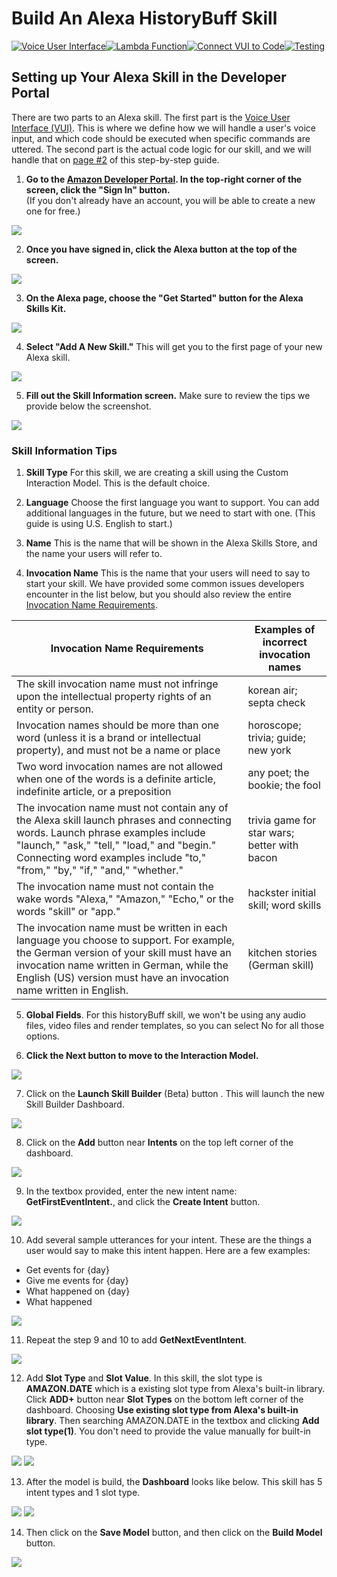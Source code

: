 # Build An Alexa HistoryBuff Skill
[![Voice User Interface](https://m.media-amazon.com/images/G/01/mobile-apps/dex/alexa/alexa-skills-kit/tutorials/navigation/1-on._TTH_.png)](1-voice-user-interface.md)[![Lambda Function](https://m.media-amazon.com/images/G/01/mobile-apps/dex/alexa/alexa-skills-kit/tutorials/navigation/2-off._TTH_.png)](2-lambda-function.md)[![Connect VUI to Code](https://m.media-amazon.com/images/G/01/mobile-apps/dex/alexa/alexa-skills-kit/tutorials/navigation/3-off._TTH_.png)](3-connect-vui-to-code.md)[![Testing](https://m.media-amazon.com/images/G/01/mobile-apps/dex/alexa/alexa-skills-kit/tutorials/navigation/4-off._TTH_.png)](4-testing.md)

## Setting up Your Alexa Skill in the Developer Portal

There are two parts to an Alexa skill.  The first part is the [Voice User Interface (VUI)](https://developer.amazon.com/public/solutions/alexa/alexa-skills-kit/docs/defining-the-voice-interface).  This is where we define how we will handle a user's voice input, and which code should be executed when specific commands are uttered.  The second part is the actual code logic for our skill, and we will handle that on [page #2](2-lambda-function.md) of this step-by-step guide.

1.  **Go to the [Amazon Developer Portal](http://developer.amazon.com).  In the top-right corner of the screen, click the "Sign In" button.** </br>(If you don't already have an account, you will be able to create a new one for free.)

<a href="http://developer.amazon.com" target="_new"><img src="https://m.media-amazon.com/images/G/01/mobile-apps/dex/alexa/alexa-skills-kit/tutorials/general/1-1-developer-portal._TTH_.png" /></a>

2.  **Once you have signed in, click the Alexa button at the top of the screen.**

<a href="https://developer.amazon.com/edw/home.html#/" target="_new"><img src="https://m.media-amazon.com/images/G/01/mobile-apps/dex/alexa/alexa-skills-kit/tutorials/general/1-2-alexa-button._TTH_.png" /></a>

3.  **On the Alexa page, choose the "Get Started" button for the Alexa Skills Kit.**

<a href="https://developer.amazon.com/edw/home.html#/skills/list" target="_new"><img src="https://m.media-amazon.com/images/G/01/mobile-apps/dex/alexa/alexa-skills-kit/tutorials/general/1-3-alexa-skills-kit._TTH_.png" /></a>

4.  **Select "Add A New Skill."** This will get you to the first page of your new Alexa skill.

<a href="https://developer.amazon.com/edw/home.html#/skill/create/" target="_new"><img src="https://m.media-amazon.com/images/G/01/mobile-apps/dex/alexa/alexa-skills-kit/tutorials/general/1-4-add-a-new-skill._TTH_.png" /></a>

5.  **Fill out the Skill Information screen.**  Make sure to review the tips we provide below the screenshot.

<img src="https://m.media-amazon.com/images/G/01/mobile-apps/dex/alexa/alexa-skills-kit/tutorials/general/1-5-skill-information._TTH_.png" />

### Skill Information Tips
1.  **Skill Type** For this skill, we are creating a skill using the Custom Interaction Model.  This is the default choice.

2.  **Language** Choose the first language you want to support.  You can add additional languages in the future, but we need to start with one.  (This guide is using U.S. English to start.)

3.  **Name** This is the name that will be shown in the Alexa Skills Store, and the name your users will refer to.

4.  **Invocation Name** This is the name that your users will need to say to start your skill.  We have provided some common issues developers encounter in the list below, but you should also review the entire [Invocation Name Requirements](https://developer.amazon.com/public/solutions/alexa/alexa-skills-kit/docs/choosing-the-invocation-name-for-an-alexa-skill).

| Invocation Name Requirements | Examples of incorrect invocation names |
| ---------------------------- | -------------------------------------- |
| The skill invocation name must not infringe upon the intellectual property rights of an entity or person. | korean air; septa check |
| Invocation names should be more than one word (unless it is a brand or intellectual property), and must not be a name or place | horoscope; trivia; guide; new york |
| Two word invocation names are not allowed when one of the words is a definite article, indefinite article, or a preposition | any poet; the bookie; the fool |
| The invocation name must not contain any of the Alexa skill launch phrases and connecting words.  Launch phrase examples include "launch," "ask," "tell," "load," and "begin."  Connecting word examples include "to," "from," "by," "if," "and," "whether." | trivia game for star wars; better with bacon |
| The invocation name must not contain the wake words "Alexa," "Amazon," "Echo," or the words "skill" or "app." | hackster initial skill; word skills |
| The invocation name must be written in each language you choose to support.  For example, the German version of your skill must have an invocation name written in German, while the English (US) version must have an invocation name written in English. | kitchen stories (German skill) |

5.  **Global Fields**. For this historyBuff skill, we won't be using any audio files, video files and render templates, so you can select No for all those options. 

6.  **Click the Next button to move to the Interaction Model.**

<img src="https://m.media-amazon.com/images/G/01/mobile-apps/dex/alexa/alexa-skills-kit/tutorials/general/1-6-next-button._TTH_.png" />

7.  Click on the **Launch Skill Builder** (Beta) button . This will launch the new Skill Builder Dashboard.

<img src="https://m.media-amazon.com/images/G/01/mobile-apps/dex/alexa/alexa-skills-kit/tutorials/general/1-7-skill-builder-launch._TTH_.png" />

8.  Click on the **Add** button near **Intents** on the top left corner of the dashboard.

<img src="https://m.media-amazon.com/images/G/01/mobile-apps/dex/alexa/alexa-skills-kit/tutorials/general/1-8-intents-button._TTH_.png" />

9.  In the textbox provided, enter the new intent name: **GetFirstEventIntent.**, and click the **Create Intent** button.

<img src="https://m.media-amazon.com/images/G/01/mobile-apps/dex/alexa/alexa-skills-kit/tutorials/general/1-9-add-custom-intent._TTH_.png" />

10. Add several sample utterances for your intent.  These are the things a user would say to make this intent happen.  Here are a few examples:

* Get events for {day}
* Give me events for {day}
* What happened on {day}
* What happened

<img src="https://m.media-amazon.com/images/G/01/mobile-apps/dex/alexa/alexa-skills-kit/tutorials/historybuff/getfirstevent._CB512966749_.png" />

11. Repeat the step 9 and 10 to add **GetNextEventIntent**. 

<img src="https://m.media-amazon.com/images/G/01/mobile-apps/dex/alexa/alexa-skills-kit/tutorials/historybuff/intents._CB512966722_.png" />

12. Add **Slot Type** and **Slot Value**. In this skill, the slot type is **AMAZON.DATE** which is a existing slot type from Alexa's built-in library. Click **ADD+** button near **Slot Types** on the bottom left corner of the dashboard. Choosing **Use existing slot type from Alexa's built-in library**. Then searching AMAZON.DATE in the textbox and clicking **Add slot type(1)**. You don't need to provide the value manually for built-in type. 

<img src="https://m.media-amazon.com/images/G/01/mobile-apps/dex/alexa/alexa-skills-kit/tutorials/historybuff/slot_type._CB512966723_.png" />
<img src="https://m.media-amazon.com/images/G/01/mobile-apps/dex/alexa/alexa-skills-kit/tutorials/historybuff/Add_Slots._CB512966749_.png" />

13. After the model is build, the **Dashboard** looks like below. This skill has 5 intent types and 1 slot type.

<img src="https://m.media-amazon.com/images/G/01/mobile-apps/dex/alexa/alexa-skills-kit/tutorials/historybuff/after_build-intent._CB512966722_.png" />
<img src="https://m.media-amazon.com/images/G/01/mobile-apps/dex/alexa/alexa-skills-kit/tutorials/historybuff/after_build_slot._CB512966722_.png" />

14. Then click on the **Save Model** button, and then click on the **Build Model** button.

  ![](https://m.media-amazon.com/images/G/01/mobile-apps/dex/alexa/alexa-skills-kit/tutorials/general/1-12-skill-builder-build-save-model._TTH_.png)
